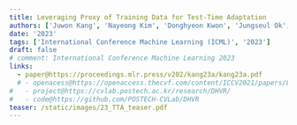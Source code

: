```yaml
---
title: Leveraging Proxy of Training Data for Test-Time Adaptation
authors: ['Juwon Kang', 'Nayeong Kim', 'Donghyeon Kwon', 'Jungseul Ok', 'Suha Kwak']
date: '2023'
tags: ['International Conference Machine Learning (ICML)', '2023']
draft: false
# comment: International Conference Machine Learning 2023
links:
  - paper@https://proceedings.mlr.press/v202/kang23a/kang23a.pdf
  # - openacess@https://openaccess.thecvf.com/content/ICCV2021/papers/Lee_Deep_Hough_Voting_for_Robust_Global_Registration_ICCV_2021_paper.pdf
#   - project@https://cvlab.postech.ac.kr/research/DHVR/
#   - code@https://github.com/POSTECH-CVLab/DHVR
teaser: /static/images/23_TTA_teaser.pdf
---
```

